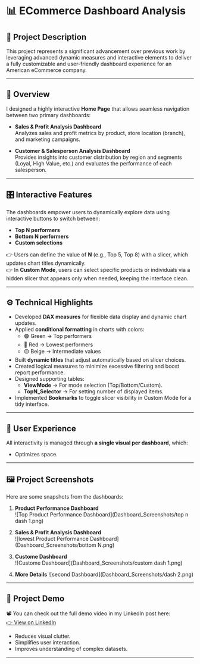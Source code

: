 # 📊 ECommerce Dashboard Analysis

## 📝 Project Description
This project represents a significant advancement over previous work by leveraging advanced dynamic measures and interactive elements to deliver a fully customizable and user-friendly dashboard experience for an American eCommerce company.

---

## 🔎 Overview
I designed a highly interactive **Home Page** that allows seamless navigation between two primary dashboards:

- **Sales & Profit Analysis Dashboard**  
  Analyzes sales and profit metrics by product, store location (branch), and marketing campaigns.

- **Customer & Salesperson Analysis Dashboard**  
  Provides insights into customer distribution by region and segments (Loyal, High Value, etc.) and evaluates the performance of each salesperson.

---

## 🎛 Interactive Features
The dashboards empower users to dynamically explore data using interactive buttons to switch between:

- **Top N performers**
- **Bottom N performers**
- **Custom selections**

👉 Users can define the value of **N** (e.g., Top 5, Top 8) with a slicer, which updates chart titles dynamically.  
👉 In **Custom Mode**, users can select specific products or individuals via a hidden slicer that appears only when needed, keeping the interface clean.

---

## ⚙️ Technical Highlights
- Developed **DAX measures** for flexible data display and dynamic chart updates.  
- Applied **conditional formatting** in charts with colors:  
  - 🟢 Green → Top performers  
  - 🔴 Red → Lowest performers  
  - 🟡 Beige → Intermediate values  
- Built **dynamic titles** that adjust automatically based on slicer choices.  
- Created logical measures to minimize excessive filtering and boost report performance.  
- Designed supporting tables:  
  - **ViewMode** → For mode selection (Top/Bottom/Custom).  
  - **TopN_Selector** → For setting number of displayed items.  
- Implemented **Bookmarks** to toggle slicer visibility in Custom Mode for a tidy interface.  

---

## 👤 User Experience
All interactivity is managed through **a single visual per dashboard**, which:  
- Optimizes space.  

---

## 🖼️ Project Screenshots

Here are some snapshots from the dashboards:

1. **Product Performance Dashboard**  
   ![Top Product Performance Dashboard](Dashboard_Screenshots/top n dash 1.png)

2. **Sales & Profit Analysis Dashboard**  
   ![lowest Product Performance Dashboard](Dashboard_Screenshots/bottom N.png)

3. **Custome Dashboard**  
   ![Custome Dashboard](Dashboard_Screenshots/custom dash 1.png)
   
4. **More Details**
   ![second Dashboard](Dashboard_Screenshots/dash 2.png)

---

## 🔗 Project Demo
📽️ You can check out the full demo video in my LinkedIn post here:  
[👉 View on LinkedIn](https://www.linkedin.com/posts/mohamed-hatem-921936258_powerbi-dataanalytics-businessintelligence-activity-7354752358016282624-PCKM?utm_source=share&utm_medium=member_desktop&rcm=ACoAAD9_jKkBtFrvtFfLdIMcI-yI7XX-qpdHQdM)

- Reduces visual clutter.  
- Simplifies user interaction.  
- Improves understanding of complex datasets.  

---
